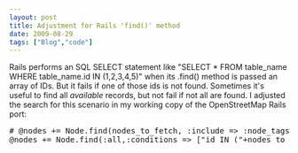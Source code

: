```yaml
---
layout: post
title: Adjustment for Rails 'find()' method
date: 2009-08-29
tags: ["Blog","code"]
---
```


Rails performs an SQL SELECT statement like "SELECT * FROM table_name WHERE table_name.id IN (1,2,3,4,5)" when its .find() method is passed an array of IDs. But it fails if one of those ids is not found. Sometimes it's useful to find all _available_ records, but not fail if not all are found. I adjusted the search for this scenario in my working copy of the OpenStreetMap Rails port:

<pre>
# @nodes += Node.find(nodes_to_fetch, :include => :node_tags)
@nodes += Node.find(:all,:conditions => ["id IN ("+nodes_to_fetch.join(',')+")"], :include => :node_tags)
</pre>